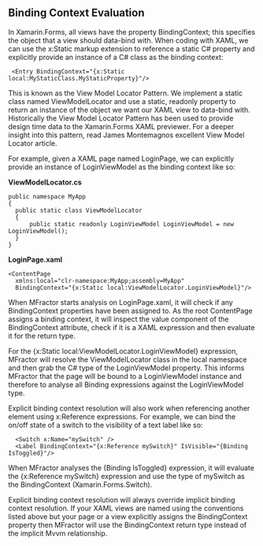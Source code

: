 ## Binding Context Evaluation

In Xamarin.Forms, all views have the property BindingContext; this specifies the object that a view should data-bind with. When coding with XAML, we can use the x:Static markup extension to reference a static C# property and explicitly provide an instance of a C# class as the binding context:

```
 <Entry BindingContext="{x:Static local:MyStaticClass.MyStaticProperty}"/>
```

This is known as the View Model Locator Pattern. We implement a static class named ViewModelLocator and use a static, readonly property to return an instance of the object we want our XAML view to data-bind with. Historically the View Model Locator Pattern has been used to provide design time data to the Xamarin.Forms XAML previewer. For a deeper insight into this pattern, read James Montemagnos excellent View Model Locator article.

For example, given a XAML page named LoginPage, we can explicitly provide an instance of LoginViewModel as the binding context like so:

**ViewModelLocator.cs**

```
public namespace MyApp
{
  public static class ViewModelLocator
  {
      public static readonly LoginViewModel LoginViewModel = new LoginViewModel();
  }
}
```

**LoginPage.xaml**

```
<ContentPage
  xmlns:local="clr-namespace:MyApp;assembly=MyApp"
  BindingContext="{x:Static local:ViewModelLocator.LoginViewModel}"/>
```
When MFractor starts analysis on LoginPage.xaml, it will check if any BindingContext properties have been assigned to. As the root ContentPage assigns a binding context, it will inspect the value component of the BindingContext attribute, check if it is a XAML expression and then evaluate it for the return type.

For the {x:Static local:ViewModelLocator.LoginViewModel} expression, MFractor will resolve the ViewModelLocator class in the local namespace and then grab the C# type of the LoginViewModel property. This informs MFractor that the page will be bound to a LoginViewModel instance and therefore to analyse all Binding expressions against the LoginViewModel type.

Explicit binding context resolution will also work when referencing another element using x:Reference expressions. For example, we can bind the on/off state of a switch to the visibility of a text label like so:

```
  <Switch x:Name="mySwitch" />
  <Label BindingContext="{x:Reference mySwitch}" IsVisible="{Binding IsToggled}"/>
```
When MFractor analyses the {Binding IsToggled} expression, it will evaluate the {x:Reference mySwitch} expression and use the type of mySwitch as the BindingContext (Xamarin.Forms.Switch).

Explicit binding context resolution will always override implicit binding context resolution. If your XAML views are named using the conventions listed above but your page or a view explicitly assigns the BindingContext property then MFractor will use the BindingContext return type instead of the implicit Mvvm relationship.
